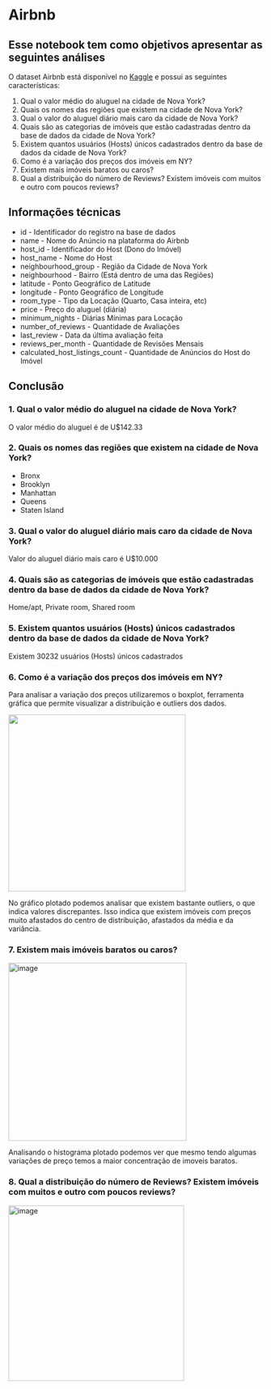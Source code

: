 # Airbnb

## Esse notebook tem como objetivos apresentar as seguintes análises	 

O dataset Airbnb está disponível no [Kaggle]([https://www.kaggle.com/datasets/dgomonov/new-york-city-airbnb-open-data/code]) e possui as seguintes características:

1. Qual o valor médio do aluguel na cidade de Nova York?
2. Quais os nomes das regiões que existem na cidade de Nova York?
3. Qual o valor do aluguel diário mais caro da cidade de Nova York?
4. Quais são as categorias de imóveis que estão cadastradas dentro da base de dados da cidade de Nova York?
5. Existem quantos usuários (Hosts) únicos cadastrados dentro da base de dados da cidade de Nova York?
6. Como é a variação dos preços dos imóveis em NY?
7. Existem mais imóveis baratos ou caros?
8. Qual a distribuição do número de Reviews? Existem imóveis com muitos e
outro com poucos reviews?

## Informações técnicas 

* id - Identificador do registro na base de dados
* name - Nome do Anúncio na plataforma do Airbnb
* host_id - Identificador do Host (Dono do Imóvel)
* host_name - Nome do Host
* neighbourhood_group - Região da Cidade de Nova York
* neighbourhood - Bairro (Está dentro de uma das Regiões)
* latitude - Ponto Geográfico de Latitude
* longitude - Ponto Geográfico de Longitude
* room_type - Tipo da Locação (Quarto, Casa inteira, etc)
* price - Preço do aluguel (diária)
* minimum_nights - Diárias Mínimas para Locação
* number_of_reviews - Quantidade de Avaliações
* last_review - Data da última avaliação feita
* reviews_per_month - Quantidade de Revisões Mensais
* calculated_host_listings_count - Quantidade de Anúncios do Host do Imóvel

## Conclusão

### 1. Qual o valor médio do aluguel na cidade de Nova York?

O valor médio do aluguel é de  U$142.33

### 2. Quais os nomes das regiões que existem na cidade de Nova York?

* Bronx 
* Brooklyn 
* Manhattan
* Queens
* Staten Island

### 3. Qual o valor do aluguel diário mais caro da cidade de Nova York?

Valor do aluguel diário mais caro é U$10.000

### 4. Quais são as categorias de imóveis que estão cadastradas dentro da base de dados da cidade de Nova York?

Home/apt, Private room, Shared room

### 5. Existem quantos usuários (Hosts) únicos cadastrados dentro da base de dados da cidade de Nova York?

Existem 30232 usuários (Hosts) únicos cadastrados

### 6. Como é a variação dos preços dos imóveis em NY?

Para analisar a variação dos preços utilizaremos o boxplot, ferramenta gráfica que permite visualizar a distribuição e outliers dos dados.

<img src ="https://user-images.githubusercontent.com/79377636/211086374-d37a896c-2556-43f6-9e25-b17f9114330b.png"
     height = "350px"/>

No gráfico plotado podemos analisar que existem bastante outliers, o que indica valores discrepantes. Isso indica que existem imóveis com preços muito afastados do centro de distribuição, afastados da média e da variância. 

### 7. Existem mais imóveis baratos ou caros?

<img width="352" alt="image" src="https://user-images.githubusercontent.com/79377636/211081152-aa6ccf8e-99a1-432a-ba2a-9b0a2b3df94b.png">

Analisando o histograma plotado podemos ver que mesmo tendo algumas variações de preço temos a maior concentração de imoveis baratos.

### 8. Qual a distribuição do número de Reviews? Existem imóveis com muitos e outro com poucos reviews?

<img width="347" alt="image" src="https://user-images.githubusercontent.com/79377636/211081346-ee94e618-46a6-40a3-bd33-c579375065e9.png">

